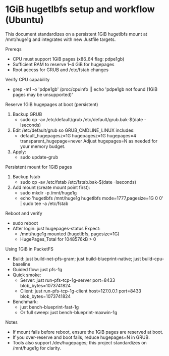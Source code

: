 # 1GiB hugetlbfs setup and workflow (Ubuntu)

This document standardizes on a persistent 1GiB hugetlbfs mount at /mnt/huge1g and integrates with new Justfile targets.

Prereqs
- CPU must support 1GiB pages (x86_64 flag: pdpe1gb)
- Sufficient RAM to reserve 1–4 GiB for hugepages
- Root access for GRUB and /etc/fstab changes

Verify CPU capability
- grep -m1 -o 'pdpe1gb' /proc/cpuinfo || echo 'pdpe1gb not found (1GiB pages may be unsupported)'

Reserve 1GiB hugepages at boot (persistent)
1) Backup GRUB
   - sudo cp -av /etc/default/grub /etc/default/grub.bak-$(date -Iseconds)
2) Edit /etc/default/grub so GRUB_CMDLINE_LINUX includes:
   - default_hugepagesz=1G hugepagesz=1G hugepages=4 transparent_hugepage=never
   Adjust hugepages=N as needed for your memory budget.
3) Apply:
   - sudo update-grub

Persistent mount for 1GiB pages
1) Backup fstab
   - sudo cp -av /etc/fstab /etc/fstab.bak-$(date -Iseconds)
2) Add mount (create mount point first):
   - sudo mkdir -p /mnt/huge1g
   - echo 'hugetlbfs /mnt/huge1g hugetlbfs mode=1777,pagesize=1G 0 0' | sudo tee -a /etc/fstab

Reboot and verify
- sudo reboot
- After login: just hugepages-status
  Expect:
  - /mnt/huge1g mounted (hugetlbfs, pagesize=1G)
  - HugePages_Total for 1048576kB > 0

Using 1GiB in PacketFS
- Build: just build-net-pfs-gram; just build-blueprint-native; just build-cpu-baseline
- Guided flow: just pfs-1g
- Quick smoke:
  - Server: just run-pfs-tcp-1g-server port=8433 blob_bytes=1073741824
  - Client: just run-pfs-tcp-1g-client host=127.0.0.1 port=8433 blob_bytes=1073741824
- Benchmark:
  - just bench-blueprint-fast-1g
  - Or full sweep: just bench-blueprint-maxwin-1g

Notes
- If mount fails before reboot, ensure the 1GiB pages are reserved at boot.
- If you over-reserve and boot fails, reduce hugepages=N in GRUB.
- Tools also support /dev/hugepages; this project standardizes on /mnt/huge1g for clarity.

